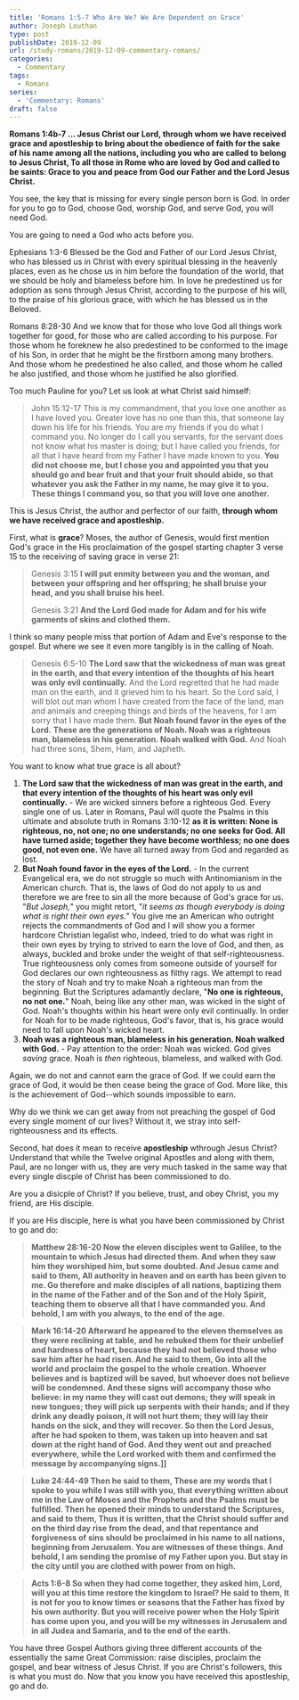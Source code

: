 ```yaml
---
title: 'Romans 1:5-7 Who Are We? We Are Dependent on Grace'
author: Joseph Louthan
type: post
publishDate: 2019-12-09
url: /study-romans/2019-12-09-commentary-romans/
categories:
  - Commentary
tags:
  - Romans
series:
  - 'Commentary: Romans'
draft: false
---
```


**Romans 1:4b-7 ... Jesus Christ our Lord, through whom we have received grace and apostleship to bring about the obedience of faith for the sake of his name among all the nations,  including you who are called to belong to Jesus Christ,   To all those in Rome who are loved by God and called to be saints:  Grace to you and peace from God our Father and the Lord Jesus Christ.**   

You see, the key that is missing for every single person born is God. In order for you to go to God, choose God, worship God, and serve God, you will need God.

You are going to need a God who acts before you.

Ephesians 1:3-6 Blessed be the God and Father of our Lord Jesus Christ, who has blessed us in Christ with every spiritual blessing in the heavenly places,  even as he chose us in him before the foundation of the world, that we should be holy and blameless before him. In love  he predestined us for adoption as sons through Jesus Christ, according to the purpose of his will,  to the praise of his glorious grace, with which he has blessed us in the Beloved.

Romans 8:28-30 And we know that for those who love God all things work together for good, for those who are called according to his purpose.  For those whom he foreknew he also predestined to be conformed to the image of his Son, in order that he might be the firstborn among many brothers.  And those whom he predestined he also called, and those whom he called he also justified, and those whom he justified he also glorified.  

Too much Pauline for you? Let us look at what Christ said himself:

> John 15:12-17  This is my commandment, that you love one another as I have loved you.  Greater love has no one than this, that someone lay down his life for his friends.  You are my friends if you do what I command you.  No longer do I call you servants, for the servant does not know what his master is doing; but I have called you friends, for all that I have heard from my Father I have made known to you.  **You did not choose me, but I chose you and appointed you that you should go and bear fruit and that your fruit should abide, so that whatever you ask the Father in my name, he may give it to you.  These things I command you, so that you will love one another.** 

This is Jesus Christ, the author and perfector of our faith, **through whom we have received grace and apostleship.**

First, what is **grace**? Moses, the author of Genesis, would first mention God's grace in the His proclaimation of the gospel starting chapter 3 verse 15 to the receiving of saving grace in verse 21:

> Genesis 3:15 **I will put enmity between you and the woman, and between your offspring and her offspring; he shall bruise your head, and you shall bruise his heel.** 
>
> Genesis 3:21 **And the Lord God made for Adam and for his wife garments of skins and clothed them.**

I think so many people miss that portion of Adam and Eve's response to the gospel. But where we see it even more tangibly is in the calling of Noah.

> Genesis 6:5-10 **The Lord saw that the wickedness of man was great in the earth, and that every intention of the thoughts of his heart was only evil continually.**  And the Lord regretted that he had made man on the earth, and it grieved him to his heart.  So the Lord said, I will blot out man whom I have created from the face of the land, man and animals and creeping things and birds of the heavens, for I am sorry that I have made them.  **But Noah found favor in the eyes of the Lord.**    **These are the generations of Noah. Noah was a righteous man, blameless in his generation. Noah walked with God.**  And Noah had three sons, Shem, Ham, and Japheth.   

You want to know what true grace is all about?

1. **The Lord saw that the wickedness of man was great in the earth, and that every intention of the thoughts of his heart was only evil continually.** - We are wicked sinners before a righteous God. Every single one of us. Later in Romans, Paul will quote the Psalms in this ultimate and absolute truth in Romans 3:10-12 **as it is written:   None is righteous, no, not one;  no one understands; no one seeks for God.  All have turned aside; together they have become worthless; no one does good, not even one.** We have all turned away from God and regarded as lost.
2. **But Noah found favor in the eyes of the Lord.** - In the current Evangelical era, we do not struggle so much with Antinomianism in the American church. That is, the laws of God do not apply to us and therefore we are free to sin all the more because of God's grace for us. "*But Joseph,*" you might retort, "*it seems as though everybody is doing what is right their own eyes.*" You give me an American who outright rejects the commandments of God and I will show you a former hardcore Christian legalist who, indeed, tried to do what was right in their own eyes by trying to strived to earn the love of God, and then, as always, buckled and broke under the weight of that self-righteousness. True righteousness only comes from someone outside of yourself for God declares our own righteousness as filthy rags. We attempt to read the story of Noah and try to make Noah a righteous man from the beginning. But the Scriptures adamantly declare, "**No one is righteous, no not one.**" Noah, being like any other man, was wicked in the sight of God. Noah's thoughts within his heart were only evil continually. In order for Noah for to be made righteous, God's favor, that is, his grace would need to fall upon Noah's wicked heart.
3. **Noah was a righteous man, blameless in his generation. Noah walked with God.** - Pay attention to the order: Noah was wicked. God gives *saving* grace. Noah is *then* righteous, blameless, and walked with God.

Again, we do not and cannot earn the grace of God. If we could earn the grace of God, it would be then cease being the grace of God. More like, this is the achievement of God--which sounds impossible to earn.

Why do we think we can get away from not preaching the gospel of God every single moment of our lives? Without it, we stray into self-righteousness and its effects.

Second, hat does it mean to receive **apostleship** wthrough Jesus Christ? Understand that while the Twelve original Apostles and along with them, Paul, are no longer with us, they are very much tasked in the same way that every single discple of Christ has been commissioned to do.

Are you a disicple of Christ? If you believe, trust, and obey Christ, you my friend, are His disciple.

If you are His disciple, here is what you have been commissioned by Christ to go and do:

> **Matthew 28:16-20 Now the eleven disciples went to Galilee, to the mountain to which Jesus had directed them.  And when they saw him they worshiped him, but some doubted.  And Jesus came and said to them, All authority in heaven and on earth has been given to me.  Go therefore and make disciples of all nations, baptizing them in the name of the Father and of the Son and of the Holy Spirit,  teaching them to observe all that I have commanded you. And behold, I am with you always, to the end of the age.**   

> **Mark 16:14-20 Afterward he appeared to the eleven themselves as they were reclining at table, and he rebuked them for their unbelief and hardness of heart, because they had not believed those who saw him after he had risen.  And he said to them, Go into all the world and proclaim the gospel to the whole creation.  Whoever believes and is baptized will be saved, but whoever does not believe will be condemned.  And these signs will accompany those who believe: in my name they will cast out demons; they will speak in new tongues;  they will pick up serpents with their hands; and if they drink any deadly poison, it will not hurt them; they will lay their hands on the sick, and they will recover.   So then the Lord Jesus, after he had spoken to them, was taken up into heaven and sat down at the right hand of God.  And they went out and preached everywhere, while the Lord worked with them and confirmed the message by accompanying signs.]]**    

> **Luke 24:44-49 Then he said to them, These are my words that I spoke to you while I was still with you, that everything written about me in the Law of Moses and the Prophets and the Psalms must be fulfilled.  Then he opened their minds to understand the Scriptures,  and said to them, Thus it is written, that the Christ should suffer and on the third day rise from the dead,  and that repentance and forgiveness of sins should be proclaimed in his name to all nations, beginning from Jerusalem.  You are witnesses of these things.  And behold, I am sending the promise of my Father upon you. But stay in the city until you are clothed with power from on high.** 

>  **Acts 1:6-8 So when they had come together, they asked him, Lord, will you at this time restore the kingdom to Israel?  He said to them, It is not for you to know times or seasons that the Father has fixed by his own authority.  But you will receive power when the Holy Spirit has come upon you, and you will be my witnesses in Jerusalem and in all Judea and Samaria, and to the end of the earth.**

You have three Gospel Authors giving three different accounts of the essentially the same Great Commission: raise disciples, proclaim the gospel, and bear witness of Jesus Christ.  If you are Christ's followers, this is what you must do. Now that you know you have received this apostleship, go and do.